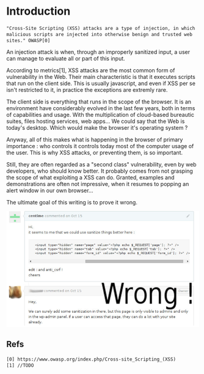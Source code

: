 Introduction
============

    "Cross-Site Scripting (XSS) attacks are a type of injection, in which malicious scripts are injected into otherwise benign and trusted web sites." OWASP[0]

An injection attack is when, through an improperly sanitized input, a user can manage to evaluate all or part of this input.

According to metrics[1], XSS attacks are the most common form of vulnerability in the Web. Their main characteristic  is that it executes scripts that run on the client side. This is usually javascript, and even if XSS per se isn't restricted to it, in practice the exceptions are extremly rare.

The client side is everything that runs in the scope of the browser. It is an environment have considerably evolved in the last few years, both in terms of capabilities and usage. With the multiplication of cloud-based bureautic suites, files hosting services, web apps... We could say that the Web is today's desktop. Which would make the browser it's operating system ?

Anyway, all of this makes what is happening in the browser of primary importance : who controls it controls today most of the computer usage of the user. This is why XSS attacks, or preventing them, is so important.

Still, they are often regarded as a "second class" vulnerability, even by web developers, who should know better. It probably comes from not grasping the scope of what exploiting a XSS can do. Granted, examples and demonstrations are often not impressive, when it resumes to popping an alert window in our own browser...

The ultimate goal of this writing is to prove it wrong.

![How you should not react when someone discloses a XSS in your project, if you understand it](https://raw.githubusercontent.com/centime/xss-paper/master/screenshots/wrong.jpg)

Refs
----

    [0] https://www.owasp.org/index.php/Cross-site_Scripting_(XSS)
    [1] //TODO